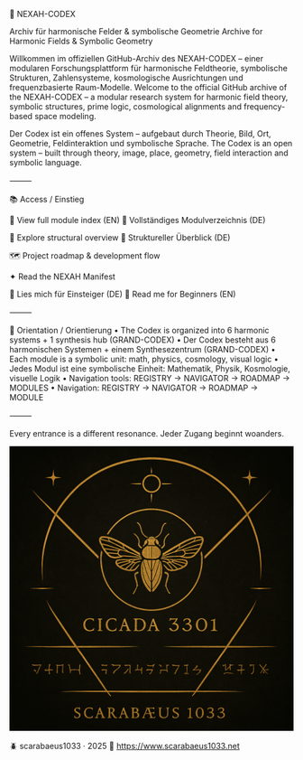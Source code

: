 🌌 NEXAH-CODEX

Archiv für harmonische Felder & symbolische Geometrie
Archive for Harmonic Fields & Symbolic Geometry

Willkommen im offiziellen GitHub-Archiv des NEXAH-CODEX – einer modularen Forschungsplattform für harmonische Feldtheorie, symbolische Strukturen, Zahlensysteme, kosmologische Ausrichtungen und frequenzbasierte Raum-Modelle.
Welcome to the official GitHub archive of the NEXAH-CODEX – a modular research system for harmonic field theory, symbolic structures, prime logic, cosmological alignments and frequency-based space modeling.

Der Codex ist ein offenes System – aufgebaut durch Theorie, Bild, Ort, Geometrie, Feldinteraktion und symbolische Sprache.
The Codex is an open system – built through theory, image, place, geometry, field interaction and symbolic language.

⸻

📚 Access / Einstieg

📘 View full module index (EN)
📘 Vollständiges Modulverzeichnis (DE)

🧭 Explore structural overview
🧭 Struktureller Überblick (DE)

🗺️ Project roadmap & development flow

✦ Read the NEXAH Manifest

📎 Lies mich für Einsteiger (DE)
📎 Read me for Beginners (EN)

⸻

🧩 Orientation / Orientierung
	•	The Codex is organized into 6 harmonic systems + 1 synthesis hub (GRAND-CODEX)
	•	Der Codex besteht aus 6 harmonischen Systemen + einem Synthesezentrum (GRAND-CODEX)
	•	Each module is a symbolic unit: math, physics, cosmology, visual logic
	•	Jedes Modul ist eine symbolische Einheit: Mathematik, Physik, Kosmologie, visuelle Logik
	•	Navigation tools: REGISTRY → NAVIGATOR → ROADMAP → MODULES
	•	Navigation: REGISTRY → NAVIGATOR → ROADMAP → MODULE

⸻

Every entrance is a different resonance.
Jeder Zugang beginnt woanders.

<p align="center">
  <img src="./cikada-scarabaeus.png" width="600" alt="Cikada Scarabäus Codex">
</p>


🪲 scarabaeus1033 · 2025
🔗 https://www.scarabaeus1033.net
